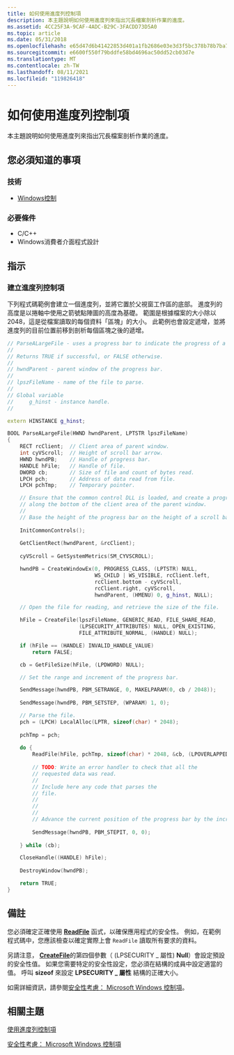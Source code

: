 ```yaml
---
title: 如何使用進度列控制項
description: 本主題說明如何使用進度列來指出冗長檔案剖析作業的進度。
ms.assetid: 4CC25F3A-9CAF-4ADC-B29C-3FACDD73D5A0
ms.topic: article
ms.date: 05/31/2018
ms.openlocfilehash: e65d47d6b41422853d401a1fb2686e03e3d3f5bc378b78b7ba762b86fc7ffe30
ms.sourcegitcommit: e6600f550f79bddfe58bd4696ac50dd52cb03d7e
ms.translationtype: MT
ms.contentlocale: zh-TW
ms.lasthandoff: 08/11/2021
ms.locfileid: "119826418"
---
```

# <a name="how-to-use-progress-bar-controls"></a>如何使用進度列控制項

本主題說明如何使用進度列來指出冗長檔案剖析作業的進度。

## <a name="what-you-need-to-know"></a>您必須知道的事項

### <a name="technologies"></a>技術

-   [Windows控制](window-controls.md)

### <a name="prerequisites"></a>必要條件

-   C/C++
-   Windows消費者介面程式設計

## <a name="instructions"></a>指示

### <a name="create-a-progress-bar-control"></a>建立進度列控制項

下列程式碼範例會建立一個進度列，並將它置於父視窗工作區的底部。 進度列的高度是以捲軸中使用之箭號點陣圖的高度為基礎。 範圍是根據檔案的大小除以2048，這是從檔案讀取的每個資料「區塊」的大小。 此範例也會設定遞增，並將進度列的目前位置前移到剖析每個區塊之後的遞增。


```C++
// ParseALargeFile - uses a progress bar to indicate the progress of a parsing operation.
//
// Returns TRUE if successful, or FALSE otherwise.
//
// hwndParent - parent window of the progress bar.
//
// lpszFileName - name of the file to parse. 
// 
// Global variable 
//     g_hinst - instance handle.
//

extern HINSTANCE g_hinst; 

BOOL ParseALargeFile(HWND hwndParent, LPTSTR lpszFileName) 
{ 
    RECT rcClient;  // Client area of parent window.
    int cyVScroll;  // Height of scroll bar arrow.
    HWND hwndPB;    // Handle of progress bar.
    HANDLE hFile;   // Handle of file.
    DWORD cb;       // Size of file and count of bytes read.
    LPCH pch;       // Address of data read from file.
    LPCH pchTmp;    // Temporary pointer.

    // Ensure that the common control DLL is loaded, and create a progress bar 
    // along the bottom of the client area of the parent window. 
    //
    // Base the height of the progress bar on the height of a scroll bar arrow.
    
    InitCommonControls(); 
    
    GetClientRect(hwndParent, &rcClient); 
    
    cyVScroll = GetSystemMetrics(SM_CYVSCROLL); 

    hwndPB = CreateWindowEx(0, PROGRESS_CLASS, (LPTSTR) NULL, 
                            WS_CHILD | WS_VISIBLE, rcClient.left, 
                            rcClient.bottom - cyVScroll, 
                            rcClient.right, cyVScroll, 
                            hwndParent, (HMENU) 0, g_hinst, NULL);

    // Open the file for reading, and retrieve the size of the file. 

    hFile = CreateFile(lpszFileName, GENERIC_READ, FILE_SHARE_READ, 
                       (LPSECURITY_ATTRIBUTES) NULL, OPEN_EXISTING, 
                       FILE_ATTRIBUTE_NORMAL, (HANDLE) NULL); 

    if (hFile == (HANDLE) INVALID_HANDLE_VALUE)
        return FALSE; 

    cb = GetFileSize(hFile, (LPDWORD) NULL); 

    // Set the range and increment of the progress bar. 

    SendMessage(hwndPB, PBM_SETRANGE, 0, MAKELPARAM(0, cb / 2048));
    
    SendMessage(hwndPB, PBM_SETSTEP, (WPARAM) 1, 0); 

    // Parse the file. 
    pch = (LPCH) LocalAlloc(LPTR, sizeof(char) * 2048); 
    
    pchTmp = pch; 
    
    do { 
        ReadFile(hFile, pchTmp, sizeof(char) * 2048, &cb, (LPOVERLAPPED) NULL);
        
        // TODO: Write an error handler to check that all the
        // requested data was read.
        //
        // Include here any code that parses the
        // file. 
        //  
        //  
        //  
        // Advance the current position of the progress bar by the increment.
        
        SendMessage(hwndPB, PBM_STEPIT, 0, 0); 
        
    } while (cb); 

    CloseHandle((HANDLE) hFile);
    
    DestroyWindow(hwndPB);

    return TRUE; 
}
```



## <a name="remarks"></a>備註

您必須確定正確使用 [**ReadFile**](/windows/desktop/api/fileapi/nf-fileapi-readfile) 函式，以確保應用程式的安全性。 例如，在範例程式碼中，您應該檢查以確定實際上會 `ReadFile` 讀取所有要求的資料。

另請注意， [**CreateFile**](/windows/desktop/api/fileapi/nf-fileapi-createfilea)的第四個參數（ (LPSECURITY \_ 屬性) **Null**）會設定預設的安全性值。 如果您需要特定的安全性設定，您必須在結構的成員中設定適當的值。 呼叫 **sizeof** 來設定 **LPSECURITY \_ 屬性** 結構的正確大小。

如需詳細資訊，請參閱[安全性考慮： Microsoft Windows 控制項](sec-comctls.md)。

## <a name="related-topics"></a>相關主題

<dl> <dt>

[使用進度列控制項](using-progress-bar-controls.md)
</dt> <dt>

[安全性考慮： Microsoft Windows 控制項](sec-comctls.md)
</dt> </dl>

 

 